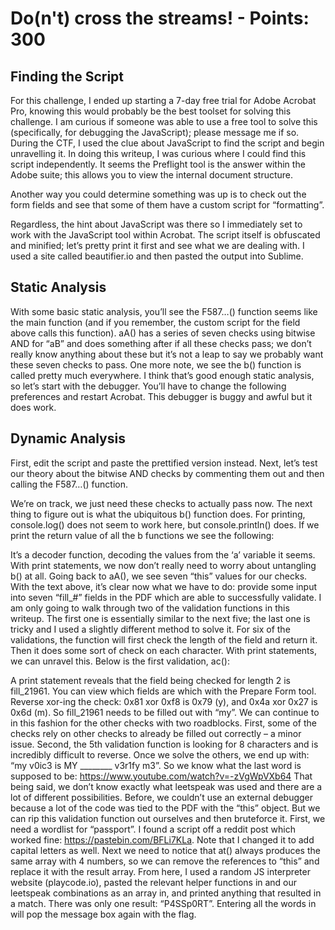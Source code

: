 # Do(n't) cross the streams! - Points: 300

## Finding the Script
For this challenge, I ended up starting a 7-day free trial for Adobe Acrobat Pro, knowing this would probably be the best toolset for solving this challenge. I am curious if someone was able to use a free tool to solve this (specifically, for debugging the JavaScript); please message me if so.
During the CTF, I used the clue about JavaScript to find the script and begin unravelling it. In doing this writeup, I was curious where I could find this script independently. It seems the Preflight tool is the answer within the Adobe suite; this allows you to view the internal document structure.
 
Another way you could determine something was up is to check out the form fields and see that some of them have a custom script for “formatting”.
 
Regardless, the hint about JavaScript was there so I immediately set to work with the JavaScript tool within Acrobat. The script itself is obfuscated and minified; let’s pretty print it first and see what we are dealing with. I used a site called beautifier.io and then pasted the output into Sublime.

## Static Analysis
With some basic static analysis, you’ll see the F587…() function seems like the main function (and if you remember, the custom script for the field above calls this function). aA() has a series of seven checks using bitwise AND for “aB” and does something after if all these checks pass; we don’t really know anything about these but it’s not a leap to say we probably want these seven checks to pass. One more note, we see the b() function is called pretty much everywhere. I think that’s good enough static analysis, so let’s start with the debugger. You’ll have to change the following preferences and restart Acrobat. This debugger is buggy and awful but it does work.
 
## Dynamic Analysis
First, edit the script and paste the prettified version instead. Next, let’s test our theory about the bitwise AND checks by commenting them out and then calling the F587…() function.
  
We’re on track, we just need these checks to actually pass now. The next thing to figure out is what the ubiquitous b() function does. For printing, console.log() does not seem to work here, but console.println() does. If we print the return value of all the b functions we see the following:
 
It’s a decoder function, decoding the values from the ‘a’ variable it seems. With print statements, we now don’t really need to worry about untangling b() at all. Going back to aA(), we see seven “this” values for our checks. With the text above, it’s clear now what we have to do: provide some input into seven “fill_#” fields in the PDF which are able to successfully validate.
I am only going to walk through two of the validation functions in this writeup. The first one is essentially similar to the next five; the last one is tricky and I used a slightly different method to solve it.
For six of the validations, the function will first check the length of the field and return it. Then it does some sort of check on each character. With print statements, we can unravel this. Below is the first validation, ac():
 
A print statement reveals that the field being checked for length 2 is fill_21961. You can view which fields are which with the Prepare Form tool. Reverse xor-ing the check: 0x81 xor 0xf8 is 0x79 (y), and 0x4a xor 0x27 is 0x6d (m). So fill_21961 needs to be filled out with “my”.
We can continue to in this fashion for the other checks with two roadblocks. First, some of the checks rely on other checks to already be filled out correctly – a minor issue. Second, the 5th validation function is looking for 8 characters and is incredibly difficult to reverse. Once we solve the others, we end up with: “my v0ic3 is MY ________ v3r1fy m3”. So we know what the last word is supposed to be: https://www.youtube.com/watch?v=-zVgWpVXb64
That being said, we don’t know exactly what leetspeak was used and there are a lot of different possibilities. Before, we couldn’t use an external debugger because a lot of the code was tied to the PDF with the “this” object. But we can rip this validation function out ourselves and then bruteforce it. First, we need a wordlist for “passport”. I found a script off a reddit post which worked fine: https://pastebin.com/BFLi7KLa. Note that I changed it to add capital letters as well.
Next we need to notice that at() always produces the same array with 4 numbers, so we can remove the references to “this” and replace it with the result array. From here, I used a random JS interpreter website (playcode.io), pasted the relevant helper functions in and our leetspeak combinations as an array in, and printed anything that resulted in a match. There was only one result: “P4SSp0RT”. Entering all the words in will pop the message box again with the flag.
 

 
